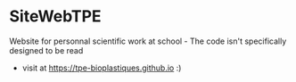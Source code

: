 # SiteWebTPE
Website for personnal scientific work at school - The code isn't specifically designed to be read
- visit at https://tpe-bioplastiques.github.io :)
